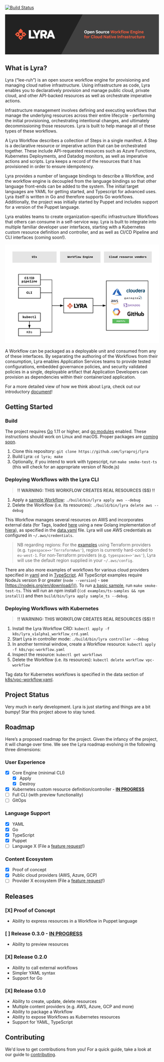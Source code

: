 [![Build Status](https://travis-ci.org/lyraproj/lyra.svg?branch=master)](https://travis-ci.org/lyraproj/lyra)

<p align="center"><img src="docs/media/lyrabanner.png" alt="Lyra"></p>

## What is Lyra?

Lyra (“lee-ruh”) is an open source workflow engine for provisioning and managing cloud native infrastructure. Using infrastructure as code, Lyra enables you to declaratively provision and manage public cloud, private cloud, and other API-backed resources as well as orchestrate imperative actions.

Infrastructure management involves defining and executing workflows that manage the underlying resources across their entire lifecycle - performing the initial provisioning, orchestrating intentional changes, and ultimately decommissioning those resources. Lyra is built to help manage all of these types of these workflows.

A Lyra Workflow describes a collection of Steps in a single manifest. A Step is a declarative resource or imperative action that can be orchestrated together. These include API-requested resources such as Azure Functions, Kubernetes Deployments, and Datadog monitors, as well as imperative actions and scripts. Lyra keeps a record of the resources that it has provisioned in order to ensure idempotency.

Lyra provides a number of language bindings to describe a Workflow, and the workflow engine is decoupled from the language bindings so that other language front-ends can be added to the system. The initial target languages are YAML for getting started, and Typescript for advanced uses. Lyra itself is written in Go and therefore supports Go workflows. Additionally, the project was initially started by Puppet and includes support for a version of the Puppet language.

Lyra enables teams to create organization-specific infrastructure Workflows that others can consume in a self-service way. Lyra is built to integrate into multiple familiar developer user interfaces, starting with a Kubernetes custom resource definition and controller, and as well as  CI/CD Pipeline and CLI interfaces (coming soon!).

<p align="center"><img src="docs/media/concept.png" alt="concept"></p>

A Workflow can be packaged as a deployable unit and consumed from any of these interfaces. By separating the authoring of the Workflows from their consumption, Lyra enables Application Services teams to provide tested configurations, embedded governance policies, and security validated policies in a single, deployable artifact that Application Developers can provision as dependencies within their containerized application.

For a more detailed view of how we think about Lyra, check out our introductory [document](https://docs.google.com/document/d/1oJwg4LlolC3qlt0xG__xjrz16aYwEyOk8GqyNt5_Gdo/edit?usp=sharing)!

## Getting Started

### Build

The project requires [Go](https://golang.org/doc/install) 1.11 or higher, and [go modules](https://github.com/golang/go/wiki/Modules) enabled. These instructions should work on Linux and macOS. Proper packages are [coming soon](https://github.com/lyraproj/lyra/issues/12).

1. Clone this repository: `git clone https://github.com/lyraproj/lyra`
2. Build Lyra: `cd lyra; make`
3. Optionally, if you intend to work with typescript, run `make smoke-test-ts` (this will check for an appropriate version of Node.js)

### Deploying Workflows with the Lyra CLI

> **!! WARNING: THIS WORKFLOW CREATES REAL RESOURCES ($$) !!**

1. Apply a [sample Workflow](workflows/aws.yaml): `./build/bin/lyra apply aws --debug`
2. Delete the Workflow (i.e. its resources): `./build/bin/lyra delete aws --debug`

This Workflow manages several resources on AWS and incorporates external data (for Tags, loaded [here](workflows/aws.yaml#L6) using a new Golang implementation of [hiera](https://github.com/lyraproj/hiera)), as specified in the [data.yaml](data.yaml) file. Lyra will use AWS credentials as configured in `~/.aws/credentials`.

> NB regarding regions: For the [examples](workflows/) using Terraform providers (e.g. `typespace=>'TerraformAws'`), region is currently hard-coded to `eu-west-1`. For non-Terraform providers (e.g. `typespace=>'aws'`), Lyra will use the default region supplied in your `~/.aws/config`.

There are also more examples of workflows for various cloud providers specified in [yaml](workflows) and in [TypeScript](examples/ts-samples/src/).  All TypeScript examples require NodeJs version 9 or greater (`node --version`) - see [https://nodejs.org/en/download/]().  To run [a basic sample](examples/ts-samples/src/sample_ts.ts), run `make smoke-test-ts`.  This will run an npm install (`(cd examples/ts-samples && npm install)`) and then `build/bin/lyra apply sample_ts --debug`.

### Deploying Workflows with Kubernetes

> **!! WARNING: THIS WORKFLOW CREATES REAL RESOURCES ($$) !!**

1. Install the Lyra Workflow CRD: `kubectl apply -f k8s/lyra_v1alpha1_workflow_crd.yaml`
2. Start Lyra in controller mode: `./build/bin/lyra controller --debug`
3. In another terminal window, create a Workflow resource: `kubectl apply -f k8s/vpc-workflow.yaml`
4. Inspect the resource: `kubectl get workflows`
5. Delete the Workflow (i.e. its resources): `kubectl delete workflow vpc-workflow`

Tag data for Kubernetes workflows is specified in the data section of [k8s/vpc-workflow.yaml](k8s/vpc-workflow.yaml#L8-L12).

## Project Status
Very much in early development. Lyra is just starting and things are a bit bumpy! Star this project above to stay tuned.

## Roadmap
Here’s a proposed roadmap for the project. Given the infancy of the project, it will change over time. We see the Lyra roadmap evolving in the following three dimensions:

### User Experience
- [x] Core Engine (minimal CLI)
	- [x] Apply
	- [x] Destroy
- [x] Kubernetes custom resource definition/controller - [**IN PROGRESS**](https://github.com/lyraproj/lyra/issues/37)
- [ ] Full CLI (with preview functionality)
- [ ] GitOps

### Language Support
- [x] YAML
- [x] Go
- [x] TypeScript
- [x] Puppet
- [ ] Language X (File a [feature request](https://github.com/lyraproj/lyra/issues/new?template=feature_request.md)!)

### Content Ecosystem
- [x] Proof of concept
- [x] Public cloud providers (AWS, Azure, GCP)
- [ ] Provider X ecosystem (File a [feature request](https://github.com/lyraproj/lyra/issues/new?template=feature_request.md)!)

## Releases
### [X] Proof of Concept
* Ability to express resources in a Workflow in Puppet language

### [ ] Release 0.3.0 - [**IN PROGRESS**](https://github.com/lyraproj/lyra/issues?q=is%3Aopen+is%3Aissue+milestone%3A%22release+0.3.0)
* Ability to preview resources

### [X] Release 0.2.0
* Ability to call external workflows
* Simpler YAML syntax
* Support for Go

### [X] Release 0.1.0
* Ability to create, update, delete resources
* Multiple content providers (e.g. AWS, Azure, GCP and more)
* Ability to package a Workflow
* Ability to expose Workflows as Kubernetes resources
* Support for YAML, TypeScript

## Contributing
We'd love to get contributions from you! For a quick guide, take a look at our guide to [contributing](CONTRIBUTING.md).
